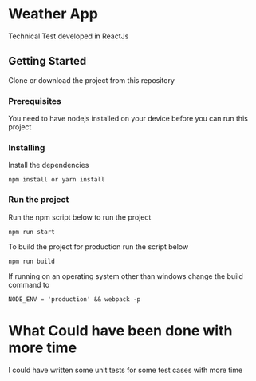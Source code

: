 # Weather App

Technical Test developed in ReactJs

## Getting Started

Clone or download the project from this repository

### Prerequisites

You need to have nodejs installed on your device before you can run this project

### Installing

Install the dependencies

```
npm install or yarn install
```

### Run the project

Run the npm script below to run the project

```
npm run start
```

To build the project for production run the script below

```
npm run build
```
If running on an operating system other than windows change the build command to 

```
NODE_ENV = 'production' && webpack -p
```

# What Could have been done with more time

I could have written some unit tests for some test cases with more time




